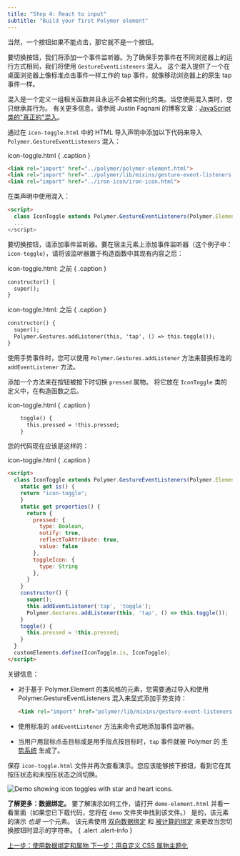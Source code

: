 ```yaml
---
title: "Step 4: React to input"
subtitle: "Build your first Polymer element"
---
```


当然，一个按钮如果不能点击，那它就不是一个按钮。

要切换按钮，我们将添加一个事件监听器。为了确保手势事件在不同浏览器上的运行方式相同，我们将使用 `GestureEventListeners` 混入。
这个混入提供了一个在桌面浏览器上像标准点击事件一样工作的 tap 事件，就像移动浏览器上的原生 tap 事件一样。

混入是一个定义一组相关函数并且永远不会被实例化的类。当您使用混入类时，您只继承其行为。
有关更多信息，请参阅 Justin Fagnani 的博客文章：[JavaScript 类的"真正的"混入](http://justinfagnani.com/2015/12/21/real-mixins-with-javascript-classes/)。

通过在 `icon-toggle.html` 中的 HTML 导入声明中添加以下代码来导入 `Polymer.GestureEventListeners` 混入：

 icon-toggle.html { .caption }

```html
<link rel="import" href="../polymer/polymer-element.html">
<link rel="import" href="../polymer/lib/mixins/gesture-event-listeners.html">
<link rel="import" href="../iron-icon/iron-icon.html">
```

在类声明中使用混入：

```html
<script>
  class IconToggle extends Polymer.GestureEventListeners(Polymer.Element) {
  ...
</script>
```

要切换按钮，请添加事件监听器。要在宿主元素上添加事件监听器（这个例子中：
`icon-toggle`），请将该监听器置于构造函数中其现有内容之后：

icon-toggle.html: 之前 { .caption }

```html
constructor() {
  super();
}
```

  icon-toggle.html: 之后 { .caption }

```html
constructor() {
  super();
  Polymer.Gestures.addListener(this, 'tap', () => this.toggle());
}
```

使用手势事件时，您可以使用 `Polymer.Gestures.addListener` 方法来替换标准的 `addEventListener` 方法。

添加一个方法来在按钮被按下时切换 `pressed` 属物。
将它放在 `IconToggle` 类的定义中，在构造函数之后。

icon-toggle.html { .caption }

```html
    toggle() {
      this.pressed = !this.pressed;
    }
```

您的代码现在应该是这样的：

icon-toggle.html { .caption }

```html
<script>
  class IconToggle extends Polymer.GestureEventListeners(Polymer.Element) {
    static get is() {
    return "icon-toggle";
    }
    static get properties() {
      return {
        pressed: {
          type: Boolean,
          notify: true,
          reflectToAttribute: true,
          value: false
        },
        toggleIcon: {
          type: String
        },
      }
    }
    constructor() {
      super();
      this.addEventListener('tap', 'toggle');
      Polymer.Gestures.addListener(this, 'tap', () => this.toggle());
    }
    toggle() {
      this.pressed = !this.pressed;
    }
  }
  customElements.define(IconToggle.is, IconToggle);
</script>
```

关键信息：

*   对于基于 Polymer.Element 的类风格的元素，您需要通过导入和使用 Polymer.GestureEventListeners 混入来显式添加手势支持：

    ```html
    <link rel="import" href="polymer/lib/mixins/gesture-event-listeners.html">
    ````

*   使用标准的 `addEventListener` 方法来命令式地添加事件监听器。

*   当用户用鼠标点击目标或是用手指点按目标时，`tap` 事件就被 Polymer 的 [手势系统](/2.0/docs/devguide/gesture-events) 生成了。

保存 `icon-toggle.html` 文件并再次查看演示。您应该能够按下按钮，看到它在其按压状态和未按压状态之间切换。

<img src="/images/2.0/first-element/databound-toggles.png" alt="Demo showing icon toggles with star and heart icons.">

**了解更多：数据绑定。** 要了解演示如何工作，请打开 `demo-element.html`
并看一看里面（如果您已下载代码，您将在 `demo` 文件夹中找到该文件。）
是的，该元素的演示 _也是_ 一个元素。
该元素使用 <a href="/2.0/docs/devguide/data-binding#two-way-bindings">双向数据绑定</a> 和
<a href="/2.0/docs/devguide/data-binding#annotated-computed">被计算的绑定</a> 来更改当您切换按钮时显示的字符串。
{ .alert .alert-info }

<a class="blue-button" href="step-3">
  上一步：使用数据绑定和属物
</a>

<a class="blue-button" href="step-5">
  下一步：用自定义 CSS 属物主题化
</a>
